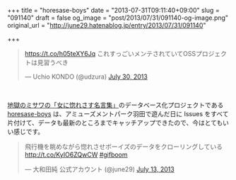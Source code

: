 +++
title = "horesase-boys"
date = "2013-07-31T09:11:40+09:00"
slug = "091140"
draft = false
og_image = "post/2013/07/31/091140-og-image.png"
original_url = "http://june29.hatenablog.jp/entry/2013/07/31/091140"

+++

<p></p>
<blockquote class="twitter-tweet">
<p><a href="https://t.co/h05teXY6Jq">https://t.co/h05teXY6Jq</a> これすっごいメンテされていてOSSプロジェクトは見習うべき</p>— Uchio KONDO (@udzura) <a href="https://twitter.com/udzura/statuses/362104437692579840">July 30, 2013</a>
</blockquote>
<br>
<script async src="//platform.twitter.com/widgets.js" charset="utf-8"></script><p><a href="http://jigokuno.com/" title="地獄のミサワの「女に惚れさす名言集」">地獄のミサワの「女に惚れさす名言集」</a>のデータベース化プロジェクトである <a href="https://github.com/june29/horesase-boys" title="june29/horesase-boys">horesase-boys</a> は、アミューズメントパーク羽田で遊んだ日に Issues をすべて片付けて、データも最新のところまでキャッチアップできたので、今はとてもいい感じです。</p>
<p></p>
<blockquote class="twitter-tweet">
<p>飛行機を眺めながら惚れさせボーイズのデータをクローリングしている <a href="http://t.co/KyIO6ZQwCW">http://t.co/KyIO6ZQwCW</a> <a href="https://twitter.com/search?q=%23gifboom&amp;src=hash">#gifboom</a></p>—  大和田純 公式アカウント (@june29) <a href="https://twitter.com/june29/statuses/355951058519998465">July 13, 2013</a>
</blockquote>
<br>
<script async src="//platform.twitter.com/widgets.js" charset="utf-8"></script>
